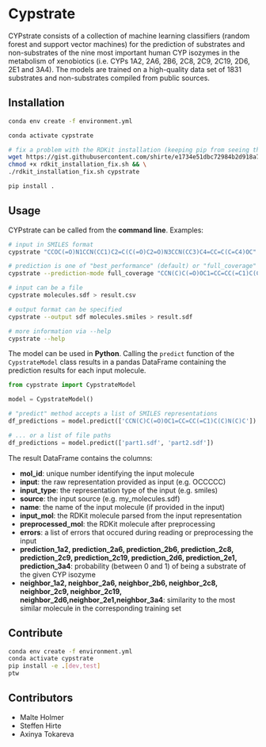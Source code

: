 # Cypstrate

CYPstrate consists of a collection of machine learning classifiers (random forest and
support vector machines) for the prediction of substrates and non-substrates of the nine
most important human CYP isozymes in the metabolism of xenobiotics (i.e. CYPs 1A2, 2A6,
2B6, 2C8, 2C9, 2C19, 2D6, 2E1 and 3A4). The models are trained on a high-quality data
set of 1831 substrates and non-substrates compiled from public sources.

## Installation

```bash
conda env create -f environment.yml

conda activate cypstrate

# fix a problem with the RDKit installation (keeping pip from seeing the conda-installed RDKit)
wget https://gist.githubusercontent.com/shirte/e1734e51dbc72984b2d918a71b68c25b/raw/ae4afece11980f5d7da9e7668a651abe349c357a/rdkit_installation_fix.sh && \
chmod +x rdkit_installation_fix.sh && \
./rdkit_installation_fix.sh cypstrate

pip install .
```

## Usage

CYPstrate can be called from the **command line**. Examples:

```bash
# input in SMILES format
cypstrate "CCOC(=O)N1CCN(CC1)C2=C(C(=O)C2=O)N3CCN(CC3)C4=CC=C(C=C4)OC"

# prediction is one of "best_performance" (default) or "full_coverage"
cypstrate --prediction-mode full_coverage "CCN(C)C(=O)OC1=CC=CC(=C1)C(C)N(C)C"

# input can be a file
cypstrate molecules.sdf > result.csv

# output format can be specified
cypstrate --output sdf molecules.smiles > result.sdf

# more information via --help
cypstrate --help
```

The model can be used in **Python**. Calling the ```predict``` function of the 
```CypstrateModel``` class results in a pandas DataFrame containing the prediction 
results for each input molecule.

```python
from cypstrate import CypstrateModel

model = CypstrateModel()

# "predict" method accepts a list of SMILES representations
df_predictions = model.predict(['CCN(C)C(=O)OC1=CC=CC(=C1)C(C)N(C)C'])

# ... or a list of file paths
df_predictions = model.predict(['part1.sdf', 'part2.sdf'])
```

The result DataFrame contains the columns:
* **mol_id**: unique number identifying the input molecule
* **input**: the raw representation provided as input (e.g. OCCCCC)
* **input_type**: the representation type of the input (e.g. smiles)
* **source**: the input source (e.g. my_molecules.sdf)
* **name**: the name of the input molecule (if provided in the input)
* **input_mol**: the RDKit molecule parsed from the input representation
* **preprocessed_mol**: the RDKit molecule after preprocessing
* **errors**: a list of errors that occured during reading or preprocessing the input
* **prediction_1a2, prediction_2a6, prediction_2b6, prediction_2c8, prediction_2c9, 
prediction_2c19, prediction_2d6, prediction_2e1, prediction_3a4**: probability (between 
0 and 1) of being a substrate of the given CYP isozyme
* **neighbor_1a2, neighbor_2a6, neighbor_2b6, neighbor_2c8, neighbor_2c9, 
neighbor_2c19, neighbor_2d6,neighbor_2e1,neighbor_3a4**: similarity to the most similar 
molecule in the corresponding training set


## Contribute

```bash
conda env create -f environment.yml
conda activate cypstrate
pip install -e .[dev,test]
ptw
```


## Contributors

* Malte Holmer
* Steffen Hirte
* Axinya Tokareva
